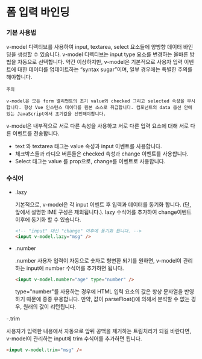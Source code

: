 # 폼 입력 바인딩

### 기본 사용법

v-model 디렉티브를 사용하여 input, textarea, select 요소들에 양방향 데이터 바인딩을 생성할 수 있습니다. v-model 디렉티브는 input type 요소를 변경하는 올바른 방법을 자동으로 선택합니다. 약간 이상하지만, v-model은 기본적으로 사용자 입력 이벤트에 대한 데이터를 업데이트하는 “syntax sugar”이며, 일부 경우에는 특별한 주의를 해야합니다.

```
주의

v-model은 모든 form 엘리먼트의 초기 value와 checked 그리고 selected 속성을 무시합니다. 항상 Vue 인스턴스 데이터를 원본 소스로 취급합니다. 컴포넌트의 data 옵션 안에 있는 JavaScript에서 초기값을 선언해야합니다.
```

v-model은 내부적으로 서로 다른 속성을 사용하고 서로 다른 입력 요소에 대해 서로 다른 이벤트를 전송합니다.

- text 와 textarea 태그는 value 속성과 input 이벤트를 사용합니다.
- 체크박스들과 라디오 버튼들은 checked 속성과 change 이벤트를 사용합니다.
- Select 태그는 value 를 prop으로, change를 이벤트로 사용합니다.

### 수식어

- .lazy

  기본적으로, v-model은 각 input 이벤트 후 입력과 데이터를 동기화 합니다. (단, 앞에서 설명한 IME 구성은 제외됩니다.). lazy 수식어를 추가하여 change이벤트 이후에 동기화 할 수 있습니다.

  ```html
  <!-- "input" 대신 "change" 이후에 동기화 됩니다. -->
  <input v-model.lazy="msg" />
  ```

- .number

  .number
  사용자 입력이 자동으로 숫자로 형변환 되기를 원하면, v-model이 관리하는 input에 number 수식어를 추가하면 됩니다.

  ```html
  <input v-model.number="age" type="number" />
  ```

  type="number"를 사용하는 경우에 HTML 입력 요소의 값은 항상 문자열을 반영하기 때문에 종종 유용합니다. 만약, 값이 parseFloat()에 의해서 분석할 수 없는 경우, 원래의 값이 리턴됩니다.

-.trim

사용자가 입력한 내용에서 자동으로 앞뒤 공백을 제거하는 트림처리가 되길 바란다면, v-model이 관리하는 input에 trim 수식어를 추가하면 됩니다.

```html
<input v-model.trim="msg" />
```
